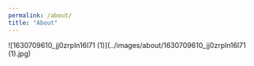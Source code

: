 ```yaml
---
permalink: /about/
title: "About"
---
```


![1630709610_jj0zrpln16l71 (1)](../images/about/1630709610_jj0zrpln16l71 (1).jpg)